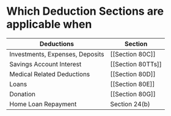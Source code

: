 # Which Deduction Sections are applicable when

| Deductions                      | Section          |
|---------------------------------|------------------|
| Investments, Expenses, Deposits | [[Section 80C]]      |
| Savings Account Interest        | [[Section 80TTs]]     |
| Medical Related Deductions      | [[Section 80D]]      |
| Loans                           | [[Section 80E]]      |
| Donation                        | [[Section 80G]]      |
| Home Loan Repayment             | Section 24(b)    |
